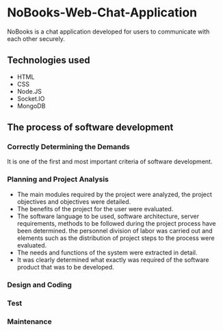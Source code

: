 # NoBooks-Web-Chat-Application
NoBooks is a chat application developed for users to communicate with each other securely.
## Technologies used
- HTML
- CSS
- Node.JS
- Socket.IO
- MongoDB
## The process of software development
### Correctly Determining the Demands
It is one of the first and most important criteria of software development.
### Planning and Project Analysis
- The main modules required by the project were analyzed, the project objectives and objectives were detailed.
- The benefits of the project for the user were evaluated.
- The software language to be used, software architecture, server requirements, methods to be followed during the project process have been determined. the personnel division of labor was carried out and elements such as the distribution of project steps to the process were evaluated.
- The needs and functions of the system were extracted in detail.
- It was clearly determined what exactly was required of the software product that was to be developed.

### Design and Coding

### Test

### Maintenance
